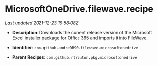 # MicrosoftOneDrive.filewave.recipe

_Last updated 2021-12-23 19:58:08Z_

- **Description**: Downloads the current release version of the Microsoft Excel installer package for Office 365 and imports it into FileWave.

- **Identifier**: `com.github.andreDB90.filewave.microsoftonedrive`

- **Parent Recipes**: `com.github.rtrouton.pkg.microsoftonedrive`